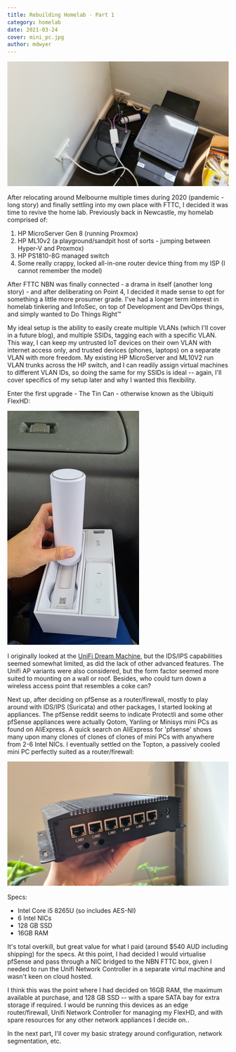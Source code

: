 ```yaml
---
title: Rebuilding Homelab - Part 1
category: homelab
date: 2021-03-24
cover: mini_pc.jpg
author: mdwyer
---
```


![Cable management](./homelab_just_dont.jpg "Cable management - please don't do this. Ever.")

After relocating around Melbourne multiple times during 2020 (pandemic - long story) and finally settling into my own place with FTTC, I decided it was time to revive the home lab.  Previously back in Newcastle, my homelab comprised of:
1. HP MicroServer Gen 8 (running Proxmox)
2. HP ML10v2 (a playground/sandpit host of sorts - jumping between Hyper-V and Proxmox)
3. HP PS1810-8G managed switch
4. Some really crappy, locked all-in-one router device thing from my ISP (I cannot remember the model)

After FTTC NBN was finally connected - a drama in itself (another long story) - and after deliberating on Point 4, I decided it made sense to opt for something a little more prosumer grade.  I've had a longer term interest in homelab tinkering and InfoSec, on top of Development and DevOps things, and simply wanted to Do Things Right&trade;

My ideal setup is the ability to easily create multiple VLANs (which I'll cover in a future blog), and multiple SSIDs, tagging each with a specific VLAN.  This way, I can keep my untrusted IoT devices on their own VLAN with internet access only, and trusted devices (phones, laptops) on a separate VLAN with more freedom.  My existing HP MicroServer and ML10V2 run VLAN trunks across the HP switch, and I can readily assign virtual machines to different VLAN IDs, so doing the same for my SSIDs is ideal -- again, I'll cover specifics of my setup later and why I wanted this flexibility.

Enter the first upgrade - The Tin Can - otherwise known as the Ubiquiti FlexHD:

![Tin can](./tin_can.jpg)

I originally looked at the [UniFi Dream Machine](https://store.ui.com/products/unifi-dream-machine), but the IDS/IPS capabilities seemed somewhat limited, as did the lack of other advanced features.  The Unifi AP variants were also considered, but the form factor seemed more suited to mounting on a wall or roof.  Besides, who could turn down a wireless access point that resembles a coke can?

Next up, after deciding on pfSense as a router/firewall, mostly to play around with IDS/IPS (Suricata) and other packages, I started looking at appliances.  The pfSense reddit seems to indicate Protectli and some other pfSense appliances were actually Qotom, Yanling or Minisys mini PCs as found on AliExpress.  A quick search on AliExpress for 'pfsense' shows many upon many clones of clones of clones of mini PCs with anywhere from 2-6 Intel NICs.  I eventually settled on the Topton, a passively cooled mini PC perfectly suited as a router/firewall:

![Mini PC](./mini_pc.jpg)

Specs:
* Intel Core i5 8265U (so includes AES-NI)
* 6 Intel NICs
* 128 GB SSD
* 16GB RAM
  
It's total overkill, but great value for what I paid (around $540 AUD including shipping) for the specs.  At this point, I had decided I would virtualise pfSense and pass through a NIC bridged to the NBN FTTC box, given I needed to run the Unifi Network Controller in a separate virtul machine and wasn't keen on cloud hosted.

I think this was the point where I had decided on 16GB RAM, the maximum available at purchase, and 128 GB SSD -- with a spare SATA bay for extra storage if required.  I would be running this devices as an edge router/firewall, Unifi Network Controller for managing my FlexHD, and with spare resources for any other network appliances I decide on..

In the next part, I'll cover my basic strategy around configuration, network segmentation, etc.
